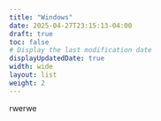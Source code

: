 ```yaml
---
title: "Windows"
date: 2025-04-27T23:15:13-04:00
draft: true
toc: false
# Display the last modification date
displayUpdatedDate: true
width: wide
layout: list
weight: 2
---
```


rwerwe